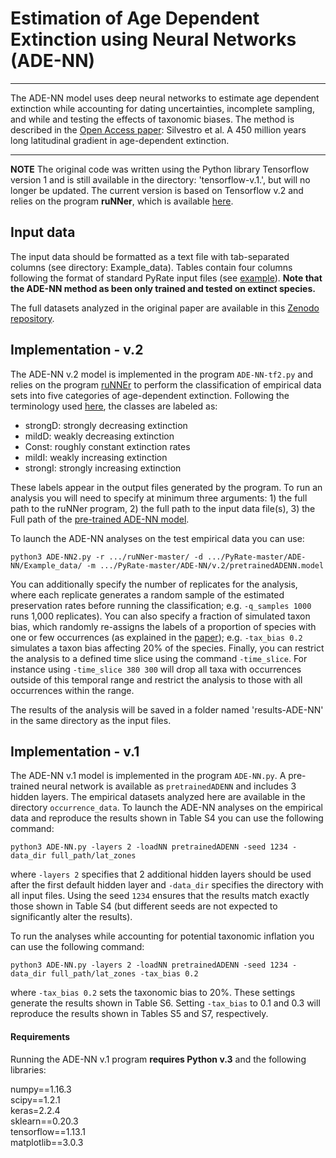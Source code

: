 # Estimation of Age Dependent Extinction using Neural Networks (ADE-NN)

***
The ADE-NN model uses deep neural networks to estimate age dependent extinction while accounting for dating uncertainties, incomplete sampling, and while and testing the effects of taxonomic biases. 
The method is described in the [Open Access paper](https://onlinelibrary.wiley.com/doi/full/10.1111/ele.13441): Silvestro et al. A 450 million years long latitudinal gradient in age-dependent extinction. 

***


**NOTE**
The original code was written using the Python library Tensorflow version 1 and is still available in the directory: 'tensorflow-v.1.', but will no longer be updated. The current version is based on Tensorflow v.2 and relies on the program **ruNNer**, which is available [here](https://github.com/dsilvestro/ruNNer/).


## Input data
The input data should be formatted as a text file with tab-separated columns (see directory: Example_data). Tables contain four columns following the format of standard PyRate input files (see [example](https://github.com/dsilvestro/PyRate/blob/master/tutorials/pyrate_tutorial_1.md#generate-pyrate-input-file-option-2)). **Note that the ADE-NN method as been only trained and tested on extinct species.** 

The full datasets analyzed in the original paper are available in this [Zenodo repository](https://zenodo.org/record/3537888#.XiWoXC2ZN24).

## Implementation - v.2
The ADE-NN v.2 model is implemented in the program `ADE-NN-tf2.py` and relies on the program [ruNNEr](https://github.com/dsilvestro/ruNNer/) to perform the classification of empirical data sets into five categories of age-dependent extinction. Following the terminology used [here](https://onlinelibrary.wiley.com/doi/full/10.1111/ele.13441), the classes are labeled as:

* strongD: strongly decreasing extinction
* mildD: weakly decreasing extinction
* Const: roughly constant extinction rates
* mildI: weakly increasing extinction
* strongI: strongly increasing extinction

These labels appear in the output files generated by the program. To run an analysis you will need to specify at minimum three arguments: 1) the full path to the ruNNer program, 2) the full path to the input data file(s), 3) the Full path of the [pre-trained ADE-NN model](link). 

To launch the ADE-NN analyses on the test empirical data you can use:
```
python3 ADE-NN2.py -r .../ruNNer-master/ -d .../PyRate-master/ADE-NN/Example_data/ -m .../PyRate-master/ADE-NN/v.2/pretrainedADENN.model
```

You can additionally specify the number of replicates for the analysis, where each replicate generates a random sample of the estimated preservation rates before running the classification; e.g. `-q_samples 1000` runs 1,000 replicates). 
You can also specify a fraction of simulated taxon bias, which randomly re-assigns the labels of a proportion of species with one or few occurrences  (as explained in the [paper](https://onlinelibrary.wiley.com/doi/full/10.1111/ele.13441)); e.g. `-tax_bias 0.2` simulates a taxon bias affecting 20% of the species. Finally, you can restrict the analysis to a defined time slice using the command `-time_slice`. For instance using `-time_slice 380 300` will drop all taxa with occurrences outside of this temporal range and restrict the analysis to those with all occurrences within the range.

The results of the analysis will be saved in a folder named 'results-ADE-NN' in the same directory as the input files. 



## Implementation - v.1
The ADE-NN v.1 model is implemented in the program `ADE-NN.py`. A pre-trained neural network is available as `pretrainedADENN` and includes 3 hidden layers. The empirical datasets analyzed here are available in the directory `occurrence_data`. To launch the ADE-NN analyses on the empirical data and reproduce the results shown in Table S4 you can use the following command:

```
python3 ADE-NN.py -layers 2 -loadNN pretrainedADENN -seed 1234 -data_dir full_path/lat_zones
```

where `-layers 2` specifies that 2 additional hidden layers should be used after the first default hidden layer and `-data_dir` specifies the directory with all input files. Using the seed `1234` ensures that the results match exactly those shown in Table S4 (but different seeds are not expected to significantly alter the results).

To run the analyses while accounting for potential taxonomic inflation you can use the following command:

```
python3 ADE-NN.py -layers 2 -loadNN pretrainedADENN -seed 1234 -data_dir full_path/lat_zones -tax_bias 0.2
```

where `-tax_bias 0.2` sets the taxonomic bias to 20%. These settings generate the results shown in Table S6. Setting `-tax_bias` to 0.1 and 0.3 will reproduce the results shown in Tables S5 and S7, respectively. 


#### Requirements
Running the ADE-NN v.1 program **requires Python v.3** and the following libraries: 

numpy==1.16.3  
scipy==1.2.1   
keras=2.2.4   
sklearn==0.20.3   
tensorflow==1.13.1   
matplotlib==3.0.3  





